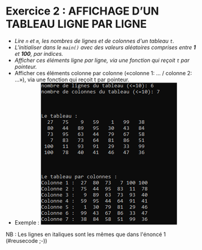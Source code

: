 # Exercice 2 : AFFICHAGE D’UN TABLEAU LIGNE PAR LIGNE

+ *Lire `n` et `m`, les nombres de lignes et de colonnes d'un tableau `t`.*
+ *L'initialiser dans le `main()` avec des valeurs aléatoires comprises entre **1** et **100**, par indices.*
+ *Afficher ces éléments ligne par ligne, via une fonction qui reçoit `t` par pointeur.*
+ Afficher ces éléments colonne par colonne («colonne 1: ... / colonne 2: ...»), via une fonction qui reçoit t par pointeur.
+ Exemple :
![une exécution de la solution](images/exemple-ex2.png)

NB : Les lignes en italiques sont les mêmes que dans l'énoncé 1 (#reusecode ;-))
